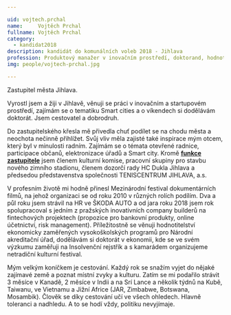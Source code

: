 ```yaml
---

uid: vojtech.prchal            
name:     Vojtěch Prchal       
fullname: Vojtěch Prchal      
category:
  - kandidat2018             
description: kandidát do komunálních voleb 2018 - Jihlava 
profession: Produktový manažer v inovačním prostředí, doktorand, hodnotitel pro ekonomické vysokoškolské programy v Národním akreditačním úřadu
img: people/vojtech-prchal.jpg

---
```


Zastupitel města Jihlava. 

Vyrostl jsem a žiji v Jihlavě, věnuji se práci v inovačním a startupovém prostředí, zajímám se o tematiku Smart cities a o víkendech si dodělávám doktorát. Jsem cestovatel a dobrodruh.

Do zastupitelského křesla mě přivedla chuť podílet se na chodu města a neochota nečinně přihlížet. Svůj vliv měla zajisté také inspirace mým otcem, který byl v minulosti radním. Zajímám se o témata otevřené radnice, participace občanů, elektronizace úřadů a Smart city. Kromě **[funkce zastupitele](https://vysocina.pirati.cz/aktuality/rozhovor-vojta-prchal.html)** jsem členem kulturní komise, pracovní skupiny pro stavbu nového zimního stadionu, členem dozorčí rady HC Dukla Jihlava a předsedou představenstva společnosti TENISCENTRUM JIHLAVA, a.s.

V profesním životě mi hodně přinesl Mezinárodní festival dokumentárních filmů, na jehož organizaci se od roku 2010 v různých rolích podílím. Dva a půl roku jsem strávil na HR ve ŠKODA AUTO a od jara roku 2018 jsem rok spolupracoval s jedním z pražských inovativních company builderů na fintechových projektech (propozice pro bankovní produkty, online účetnictví, risk management). Příležitostně se věnuji hodnotitelství ekonomicky zaměřených vysokoškolských programů pro Národní akreditační úřad, dodělávám si doktorát v ekonomii, kde se ve svém výzkumu zaměřuji na Insolvenční rejstřík a s kamarádem organizujeme netradiční kulturní festival.

Mým velkým koníčkem je cestování. Každý rok se snažím vyjet do nějaké zajímavé země a poznat místní zvyky a kulturu. Zatím se mi podařilo strávit 3 měsíce v Kanadě, 2 měsíce v Indii a na Srí Lance a několik týdnů na Kubě, Taiwanu, ve Vietnamu a Jižní Africe (JAR, Zimbabwe, Botswana, Mosambik). Člověk se díky cestování učí ve všech ohledech. Hlavně toleranci a nadhledu. A to se hodí vždy, politiku nevyjímaje.
